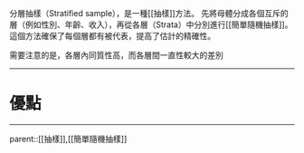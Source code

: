 分層抽樣（Stratified sample），是一種[[抽樣]]方法。
先將母體分成各個互斥的層（例如性別、年齡、收入），再從各層（Strata）中分別進行[[簡單隨機抽樣]]。這個方法確保了每個層都有被代表，提高了估計的精確性。

需要注意的是，各層內同質性高，而各層間一直性較大的差別
- - -
# 優點 
- - -
parent::[[抽樣]],[[簡單隨機抽樣]]